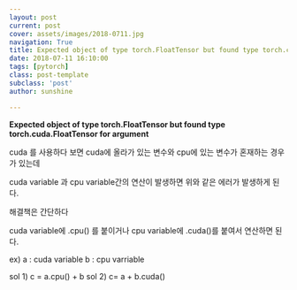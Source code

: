 ```yaml
---
layout: post
current: post
cover: assets/images/2018-0711.jpg
navigation: True
title: Expected object of type torch.FloatTensor but found type torch.cuda.FloatTensor for argument
date: 2018-07-11 16:10:00
tags: [pytorch]
class: post-template
subclass: 'post'
author: sunshine

---
```

**Expected object of type torch.FloatTensor but found type torch.cuda.FloatTensor for argument**


cuda 를 사용하다 보면 cuda에 올라가 있는 변수와 cpu에 있는 변수가 혼재하는 경우가 있는데

cuda variable 과 cpu variable간의 연산이 발생하면 위와 같은 에러가 발생하게 된다.

해결책은 간단하다

cuda variable에 .cpu() 를 붙이거나 cpu variable에 .cuda()를 붙여서 연산하면 된다.

ex)
  a : cuda variable
  b : cpu varriable

  sol 1) c = a.cpu() + b
  sol 2) c= a + b.cuda()